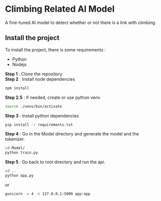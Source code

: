 # Climbing Related AI Model
A fine-tuned AI model to detect whether or not there is a link with climbing.  
  
## Install the project
To install the project, there is some requirements :  
- Python
- Nodejs

**Step 1** : Clone the repository  
**Step 2** : Install node dependencies  
```bash
npm install
```
**Step 2.5** : if needed, create or use python venv
```bash
source ./venv/bin/activate
```
**Step 3** : Install python dependencies
```bash
pip install -r requirements.txt
```
**Step 4** : Go in the Model directory and generate the model and the tokenizer.  
```bash
cd Model/  
python train.py
```  
**Step 5** : Go back to root directory and run the api.  
```bash
cd ..  
python app.py
```
or  
```bash
gunicorn -w 4 -b 127.0.0.1:5000 app:app
```
